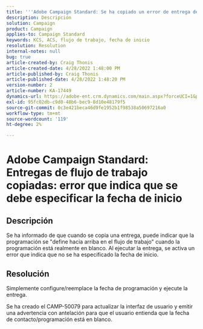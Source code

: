 ```yaml
---
title: '''Adobe Campaign Standard: Se ha copiado un error de entrega de flujo de trabajo que indica que se debe especificar la fecha de inicio"'
description: Descripción
solution: Campaign
product: Campaign
applies-to: Campaign Standard
keywords: KCS, ACS, flujo de trabajo, fecha de inicio
resolution: Resolution
internal-notes: null
bug: true
article-created-by: Craig Thonis
article-created-date: 4/28/2022 1:48:00 PM
article-published-by: Craig Thonis
article-published-date: 4/28/2022 1:48:20 PM
version-number: 2
article-number: KA-17449
dynamics-url: https://adobe-ent.crm.dynamics.com/main.aspx?forceUCI=1&pagetype=entityrecord&etn=knowledgearticle&id=eb2b27cf-f9c6-ec11-a7b6-0022480a10ee
exl-id: 95fc02db-c9d0-48b6-bec9-8d10e48179f5
source-git-commit: 0c3e421beca46d9fe1952b1f98538a50697216a0
workflow-type: tm+mt
source-wordcount: '119'
ht-degree: 2%

---
```


# Adobe Campaign Standard: Entregas de flujo de trabajo copiadas: error que indica que se debe especificar la fecha de inicio

## Descripción


Se ha informado de que cuando se copia una entrega, puede indicar que la programación se &quot;define hacia arriba en el flujo de trabajo&quot; cuando la programación está realmente en blanco. Al ejecutar la entrega, se activa un error que indica que no se ha especificado la fecha de inicio.


## Resolución


Simplemente configure/reemplace la fecha de programación y ejecute la entrega.

Se ha creado el CAMP-50079 para actualizar la interfaz de usuario y emitir una advertencia con antelación para que el usuario entienda que la fecha de contacto/programación está en blanco.
